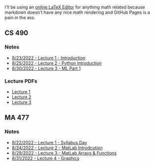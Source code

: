 <p>I'll be using an <a href="https://latex.codecogs.com/">online LaTeX Editor</a> for anything math related because markdown doesn't have any nice math rendering and GitHub Pages is a pain in the ass.</p>

## CS 490

### Notes

- [8/23/2022 - Lecture 1 - Introduction](./CS490_IntroToAI/lec1_introduction.md)
- [8/25/2022 - Lecture 2 - Python Introduction](./CS490_IntroToAI/lec2_pythonIntro.md)
- [8/30/2022 - Lecture 3 - ML Part 1](./CS490_IntroToAI/lec3)

### Lecture PDFs

- <a href="https://mega.nz/file/xHcmyQIR#B9MA8NBvJrfNgdtSr1gbnq2VQ5tHRIis-NnzOfGN_xA" target="_blank">Lecture 1</a>
- <a href="https://mega.nz/file/xDdHVYrT#7C1czIVl3AtBQmuusAe2vFhFAeB0ULumMOiS6NB52uU" target="_blank_">Lecture 2</a>
- <a href="https://mega.nz/file/xbdgSCRA#es8sk6h0xPIkwvsSYvGU15B4ey2gyPXVcWJZIHrUrrM" target="_blank">Lecture 3</a>

## MA 477

### Notes

- [8/22/2022 - Lecture 1 - Syllabus Day](./MA477_CompMath/lec1_introduction)
- [8/24/2022 - Lecture 2 - MatLab Introdcution](./MA477_CompMath/lec2)
- [8/29/2022 - Lecture 3 - MatLab Arrays & Functions](./MA477_CompMath/lec3)
- [8/31/2022 - Lecture 4 - Graphics](./MS477_CompMath/lec4)
